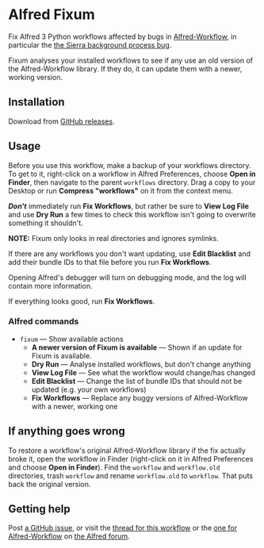 
Alfred Fixum
============

Fix Alfred 3 Python workflows affected by bugs in [Alfred-Workflow][aw], in particular the [the Sierra background process bug][bug].

Fixum analyses your installed workflows to see if any use an old version of the Alfred-Workflow library. If they do, it can update them with a newer, working version.


Installation
------------

Download from [GitHub releases][releases].


Usage
-----

Before you use this workflow, make a backup of your workflows directory. To get to it, right-click on a workflow in Alfred Preferences, choose **Open in Finder**, then navigate to the parent `workflows` directory. Drag a copy to your Desktop or run **Compress "workflows"** on it from the context menu.

*__Don't__* immediately run **Fix Workflows**, but rather be sure to **View Log File** and use **Dry Run** a few times to check this workflow isn't going to overwrite something it shouldn't.

**NOTE:** Fixum only looks in real directories and ignores symlinks.

If there are any workflows you don't want updating, use **Edit Blacklist** and add their bundle IDs to that file before you run **Fix Workflows**.

 Opening Alfred's debugger will turn on debugging mode, and the log will contain more information.

If everything looks good, run **Fix Workflows**.


### Alfred commands ###

- `fixum` — Show available actions
    - **A newer version of Fixum is available** — Shown if an update
      for Fixum is available.
    - **Dry Run** — Analyse installed workflows, but don't change anything
    - **View Log File** — See what the workflow would change/has changed
    - **Edit Blacklist** — Change the list of bundle IDs that should not be updated (e.g. your own workflows)
    - **Fix Workflows** — Replace any buggy versions of Alfred-Workflow with a newer, working one


If anything goes wrong
----------------------

To restore a workflow's original Alfred-Workflow library if the fix actually broke it, open the workflow in Finder (right-click on it in Alfred Preferences and choose **Open in Finder**). Find the `workflow` and `workflow.old` directories, trash `workflow` and rename `workflow.old` to `workflow`. That puts back the original version.


Getting help
------------

Post [a GitHub issue][issues], or visit the [thread for this workflow][forum-fixum] or the [one for Alfred-Workflow][forum-aw] on [the Alfred forum](https://www.alfredforum.com).


[mit]: ./src/LICENCE.txt
[aw]: https://github.com/deanishe/alfred-workflow/
[bug]: https://github.com/deanishe/alfred-workflow/issues/111
[forum-aw]: https://www.alfredforum.com/topic/4031-workflow-library-for-python/
[forum-fixum]: https://www.alfredforum.com/topic/10193-python-fix-how-to-fix-python-workflows-hanging-alfred-on-sierra/
[issues]: https://github.com/deanishe/alfred-fixum/issues/
[releases]: https://github.com/deanishe/alfred-fixum/releases/latest
